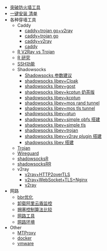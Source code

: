   - [突破防火墙工具](/突破防火墙工具.md)
  - [一键安装 清单](/一键安装-清单.md)
  - 各种穿墙工具
    - Caddy
      - [caddy+trojan go+v2ray](/各种穿墙工具/Caddy/caddy+trojan-go+v2ray.md)
      - [caddy+trojan go](/各种穿墙工具/Caddy/caddy+trojan-go.md)
      - [caddy+v2ray](/各种穿墙工具/Caddy/caddy+v2ray.md)
      - [caddy](/各种穿墙工具/Caddy/caddy.md)
    - [R V2Ray vs Trojan](/各种穿墙工具/R-V2Ray-vs-Trojan.md)
    - [R 研究](/各种穿墙工具/R-研究.md)
    - [SSH功能](/各种穿墙工具/SSH功能.md)
    - Shadowsocks
      - [Shadowsocks 参数建议](/各种穿墙工具/Shadowsocks/Shadowsocks-参数建议.md)
      - [shadowsocks libev+Cloak](/各种穿墙工具/Shadowsocks/shadowsocks-libev+Cloak.md)
      - [shadowsocks libev+gost](/各种穿墙工具/Shadowsocks/shadowsocks-libev+gost.md)
      - [shadowsocks libev+kcptun 奶茶版](/各种穿墙工具/Shadowsocks/shadowsocks-libev+kcptun-奶茶版.md)
      - [shadowsocks libev+kcptun](/各种穿墙工具/Shadowsocks/shadowsocks-libev+kcptun.md)
      - [shadowsocks libev+mos rand tunnel](/各种穿墙工具/Shadowsocks/shadowsocks-libev+mos-rand-tunnel.md)
      - [shadowsocks libev+mos tls tunnel](/各种穿墙工具/Shadowsocks/shadowsocks-libev+mos-tls-tunnel.md)
      - [shadowsocks libev+qtun](/各种穿墙工具/Shadowsocks/shadowsocks-libev+qtun.md)
      - [shadowsocks libev+simple obfs 搭建](/各种穿墙工具/Shadowsocks/shadowsocks-libev+simple-obfs-搭建.md)
      - [shadowsocks libev+simple tls](/各种穿墙工具/Shadowsocks/shadowsocks-libev+simple-tls.md)
      - [shadowsocks libev+trojan](/各种穿墙工具/Shadowsocks/shadowsocks-libev+trojan.md)
      - [shadowsocks libev+v2ray plugin 搭建](/各种穿墙工具/Shadowsocks/shadowsocks-libev+v2ray-plugin-搭建.md)
      - [shadowsocks libev 搭建](/各种穿墙工具/Shadowsocks/shadowsocks-libev-搭建.md)
    - [Trojan](/各种穿墙工具/Trojan.md)
    - [Wireguard](/各种穿墙工具/Wireguard.md)
    - [shadowsocksR](/各种穿墙工具/shadowsocksR.md)
    - [shadowsocksRR](/各种穿墙工具/shadowsocksRR.md)
    - v2ray
      - [v2ray+HTTP2overTLS](/各种穿墙工具/v2ray/v2ray+HTTP2overTLS.md)
      - [v2ray+WebSocket+TLS+Nginx](/各种穿墙工具/v2ray/v2ray+WebSocket+TLS+Nginx.md)
      - [v2ray](/各种穿墙工具/v2ray/v2ray.md)
  - 网路
    - [bbr优化](/网路/bbr优化.md)
    - [卸载阿里云盾监控](/网路/卸载阿里云盾监控.md)
    - [拥塞控制算法比较](/网路/拥塞控制算法比较.md)
    - [网路工具](/网路/网路工具.md)
    - [网路环境](/网路/网路环境.md)
  - Other
    - [MTProxy](/Other/MTProxy.md)
    - [docker](/Other/docker.md)
    - [vmware](/Other/vmware.md)